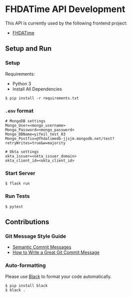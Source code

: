 # FHDATime API Development

This API is currently used by the following frontend project:
- [FHDATime](https://github.com/FHDA/Frontend)

## Setup and Run
### Setup
Requirements:
- Python 3
- Install All Dependencies
```
$ pip install -r requirements.txt
```

### `.env` format
```
# MongoDB settings
Mongo_User=<mongo_username>
Mongo_Password=<mongo_password>
Mongo_DBName=yifeil_test_03
Mongo_Postfix=@fhdatimedb-jjsjm.mongodb.net/test?retryWrites=true&w=majority

# Okta settings
okta_issuer=<okta_issuer_domain>
okta_client_id=<okta_client_id>
```

### Start Server
```
$ flask run
```

### Run Tests
```
$ pytest
```

## Contributions
### Git Message Style Guide
- [Semantic Commit Messages](https://gist.github.com/joshbuchea/6f47e86d2510bce28f8e7f42ae84c716)
- [How to Write a Great Git Commit Message](https://github.com/joelparkerhenderson/git-commit-message#begin-with-a-short-summary-line)

### Auto-formatting
Please use [Black](https://github.com/psf/black) to format your code automatically. 
```
$ pip install black
$ black .
```
